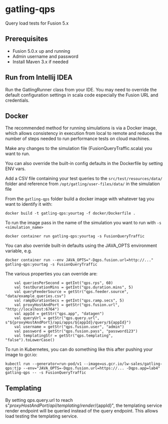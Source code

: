 # gatling-qps

Query load tests for Fusion 5.x

## Prerequisites
- Fusion 5.0.x up and running
- Admin username and password
- Install Maven 3.x if needed

## Run from Intellij IDEA

Run the GatlingRunner class from your IDE. You may need to override the default configuration settings in scala code especially the Fusion URL and credentials.

## Docker

The recommended method for running simulations is via a Docker image, which allows consistency in execution 
from local to remote and reduces the number of steps needed to run performance tests on cloud machines.

Make any changes to the simulation file (FusionQueryTraffic.scala) you want to run.

You can also override the built-in config defaults in the Dockerfile by setting ENV vars.

Add a CSV file containing your test queries to the `src/test/resources/data/` folder and reference from `/opt/gatling/user-files/data/` in the simulation file

From the `gatling-qps` folder build a docker image with whatever tag you want to identify it with:
```
docker build -t gatling-qps:yourtag -f docker/Dockerfile .
```

To run the image pass in the name of the simulation you want to run with `-s <simulation_name>`
```
docker container run gatling-qps:yourtag -s FusionQueryTraffic
```

You can also override built-in defaults using the JAVA_OPTS environment variable, e.g.
```
docker container run --env JAVA_OPTS="-Dqps.fusion.url=http://..." gatling-qps:yourtag -s FusionQueryTraffic
```

The various properties you can override are:
```
    val queriesPerSecond = getInt("qps.rps", 60)
    val testDurationMins = getInt("qps.duration.mins", 5)
    val queryFeederSource = getStr("qps.feeder.source", "data/example_queries.csv")
    val rampDurationSecs = getInt("qps.ramp.secs", 5)
    val proxyHostAndPort = getStr("qps.fusion.url", "http://localhost:6764")
    val appId = getStr("qps.app", "datagen")
    val queryUrl = getStr("qps.query.url", s"${proxyHostAndPort}/api/apps/${appId}/query/${appId}")
    val username = getStr("qps.fusion.user", "admin")
    val password = getStr("qps.fusion.pass", "password123")
    val templatingStr = getStr("qps.templating", "false").toLowerCase()
```

To run in Kubernetes, you can do something like this after pushing your image to gcr.io:
```
kubectl run --generator=run-pod/v1 --image=us.gcr.io/lw-sales/gatling-qps:tjp --env="JAVA_OPTS=-Dqps.fusion.url=https://... -Dqps.app=lab4" gatling-qps -- -s FusionQueryTraffic
```

## Templating
By setting qps.query.url to reach s"${proxyHostAndPort}/api/templating/render/${appId}", the templating service
render endpoint will be queried instead of the
query endpoint. This allows load testing the templating service.